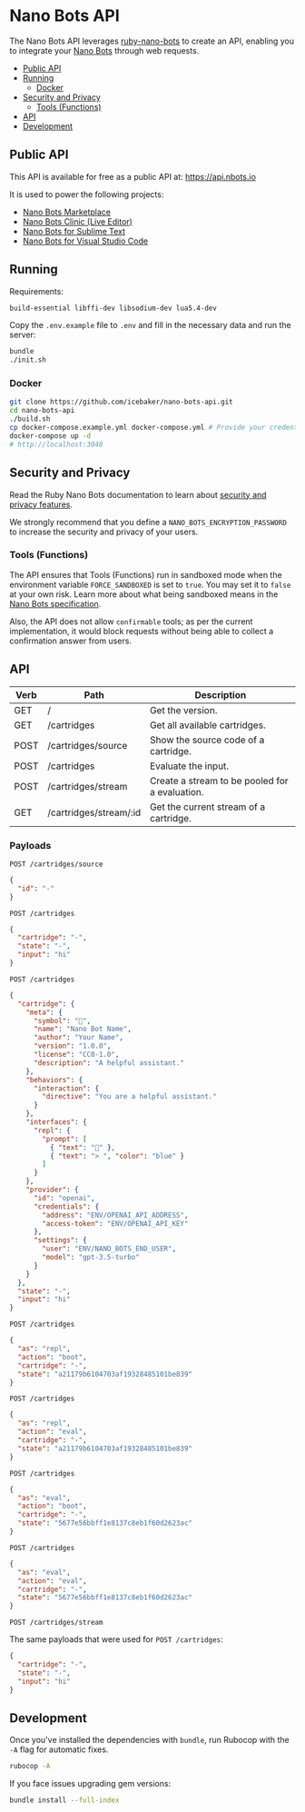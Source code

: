 # Nano Bots API

The Nano Bots API leverages [ruby-nano-bots](https://github.com/icebaker/ruby-nano-bots) to create an API, enabling you to integrate your [Nano Bots](https://github.com/icebaker/nano-bots) through web requests.

- [Public API](#public-api)
- [Running](#running)
  - [Docker](#docker)
- [Security and Privacy](#security-and-privacy)
  - [Tools (Functions)](#tools-functions)
- [API](#api)
- [Development](#Development)

## Public API

This API is available for free as a public API at: https://api.nbots.io

It is used to power the following projects:

- [Nano Bots Marketplace](https://nbots.io)
- [Nano Bots Clinic (Live Editor)](https://clinic.nbots.io)
- [Nano Bots for Sublime Text](https://github.com/icebaker/sublime-nano-bots)
- [Nano Bots for Visual Studio Code](https://github.com/icebaker/vscode-nano-bots)

## Running

Requirements:
```bash
build-essential libffi-dev libsodium-dev lua5.4-dev
```

Copy the `.env.example` file to `.env` and fill in the necessary data and run the server:

```sh
bundle
./init.sh
```

### Docker

```sh
git clone https://github.com/icebaker/nano-bots-api.git
cd nano-bots-api
./build.sh
cp docker-compose.example.yml docker-compose.yml # Provide your credentials.
docker-compose up -d
# http://localhost:3048
```

## Security and Privacy

Read the Ruby Nano Bots documentation to learn about [security and privacy features](https://github.com/icebaker/ruby-nano-bots#security-and-privacy).

We strongly recommend that you define a `NANO_BOTS_ENCRYPTION_PASSWORD` to increase the security and privacy of your users.

### Tools (Functions)

The API ensures that Tools (Functions) run in sandboxed mode when the environment variable `FORCE_SANDBOXED` is set to `true`. You may set it to `false` at your own risk. Learn more about what being sandboxed means in the [Nano Bots specification](https://spec.nbots.io/#/README?id=functions).

Also, the API does not allow `confirmable` tools; as per the current implementation, it would block requests without being able to collect a confirmation answer from users.

## API

| Verb | Path                   | Description                                    |
|------|------------------------|------------------------------------------------|
| GET  | /                      | Get the version.                               |
| GET  | /cartridges            | Get all available cartridges.                  |
| POST | /cartridges/source     | Show the source code of a cartridge.           |
| POST | /cartridges            | Evaluate the input.                            |
| POST | /cartridges/stream     | Create a stream to be pooled for a evaluation. |
| GET  | /cartridges/stream/:id | Get the current stream of a cartridge.         |


### Payloads

`POST /cartridges/source`
```json
{
  "id": "-"
}
```

`POST /cartridges`
```json
{
  "cartridge": "-",
  "state": "-",
  "input": "hi"
}
```

`POST /cartridges`
```json
{
  "cartridge": {
    "meta": {
      "symbol": "🤖",
      "name": "Nano Bot Name",
      "author": "Your Name",
      "version": "1.0.0",
      "license": "CC0-1.0",
      "description": "A helpful assistant."
    },
    "behaviors": {
      "interaction": {
        "directive": "You are a helpful assistant."
      }
    },
    "interfaces": {
      "repl": {
        "prompt": [
          { "text": "🤖" },
          { "text": "> ", "color": "blue" }
        ]
      }
    },
    "provider": {
      "id": "openai",
      "credentials": {
        "address": "ENV/OPENAI_API_ADDRESS",
        "access-token": "ENV/OPENAI_API_KEY"
      },
      "settings": {
        "user": "ENV/NANO_BOTS_END_USER",
        "model": "gpt-3.5-turbo"
      }
    }
  },
  "state": "-",
  "input": "hi"
}
```

`POST /cartridges`
```json
{
  "as": "repl",
  "action": "boot",
  "cartridge": "-",
  "state": "a21179b6104703af19328485101be839"
}
```

`POST /cartridges`
```json
{
  "as": "repl",
  "action": "eval",
  "cartridge": "-",
  "state": "a21179b6104703af19328485101be839"
}
```

`POST /cartridges`
```json
{
  "as": "eval",
  "action": "boot",
  "cartridge": "-",
  "state": "5677e56bbff1e8137c8eb1f60d2623ac"
}
```

`POST /cartridges`
```json
{
  "as": "eval",
  "action": "eval",
  "cartridge": "-",
  "state": "5677e56bbff1e8137c8eb1f60d2623ac"
}
```

`POST /cartridges/stream`

The same payloads that were used for `POST /cartridges`:

```json
{
  "cartridge": "-",
  "state": "-",
  "input": "hi"
}
```

## Development

Once you've installed the dependencies with `bundle`, run Rubocop with the `-A` flag for automatic fixes.

```sh
rubocop -A
```

If you face issues upgrading gem versions:

```sh
bundle install --full-index
```
